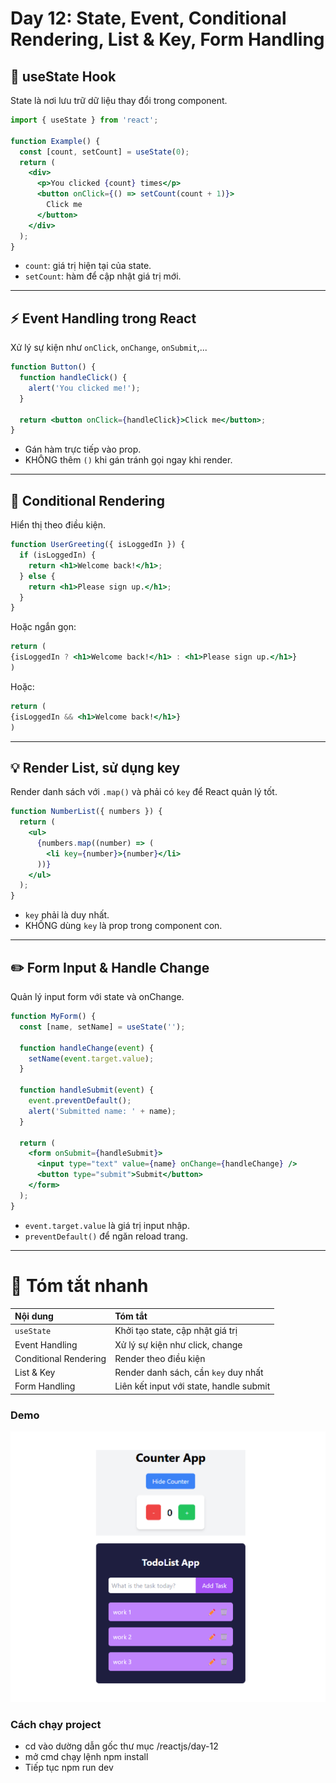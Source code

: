 # Day 12: State, Event, Conditional Rendering, List & Key, Form Handling

## :rocket: useState Hook

State là nơi lưu trữ dữ liệu thay đổi trong component.

```jsx
import { useState } from 'react';

function Example() {
  const [count, setCount] = useState(0);
  return (
    <div>
      <p>You clicked {count} times</p>
      <button onClick={() => setCount(count + 1)}>
        Click me
      </button>
    </div>
  );
}
```

- `count`: giá trị hiện tại của state.
- `setCount`: hàm để cập nhật giá trị mới.

---

## :zap: Event Handling trong React

Xử lý sự kiện như `onClick`, `onChange`, `onSubmit`,...

```jsx
function Button() {
  function handleClick() {
    alert('You clicked me!');
  }

  return <button onClick={handleClick}>Click me</button>;
}
```

- Gán hàm trực tiếp vào prop.
- KHÔNG thêm `()` khi gán tránh gọi ngay khi render.

---

## :eyes: Conditional Rendering

Hiển thị theo điều kiện.

```jsx
function UserGreeting({ isLoggedIn }) {
  if (isLoggedIn) {
    return <h1>Welcome back!</h1>;
  } else {
    return <h1>Please sign up.</h1>;
  }
}
```

Hoặc ngắn gọn:

```jsx
return (
{isLoggedIn ? <h1>Welcome back!</h1> : <h1>Please sign up.</h1>}
)
```

Hoặc:

```jsx
return (
{isLoggedIn && <h1>Welcome back!</h1>}
)
```

---

## :bulb: Render List, sử dụng key

Render danh sách với `.map()` và phải có `key` để React quản lý tốt.

```jsx
function NumberList({ numbers }) {
  return (
    <ul>
      {numbers.map((number) => (
        <li key={number}>{number}</li>
      ))}
    </ul>
  );
}
```

- `key` phải là duy nhất.
- KHÔNG dùng `key` là prop trong component con.

---

## :pencil2: Form Input & Handle Change

Quản lý input form với state và onChange.

```jsx
function MyForm() {
  const [name, setName] = useState('');

  function handleChange(event) {
    setName(event.target.value);
  }

  function handleSubmit(event) {
    event.preventDefault();
    alert('Submitted name: ' + name);
  }

  return (
    <form onSubmit={handleSubmit}>
      <input type="text" value={name} onChange={handleChange} />
      <button type="submit">Submit</button>
    </form>
  );
}
```

- `event.target.value` là giá trị input nhập.
- `preventDefault()` để ngăn reload trang.

---

# :bookmark_tabs: Tóm tắt nhanh

| Nội dung | Tóm tắt |
|:---|:---|
| `useState` | Khởi tạo state, cập nhật giá trị |
| Event Handling | Xử lý sự kiện như click, change |
| Conditional Rendering | Render theo điều kiện |
| List & Key | Render danh sách, cần `key` duy nhất |
| Form Handling | Liên kết input với state, handle submit |

### Demo 
![alt text](./screenshoots/image.png) 
### Cách chạy project
* cd vào dường dẫn gốc thư mục /reactjs/day-12
* mở cmd chạy lệnh npm install 
* Tiếp tục npm run dev
